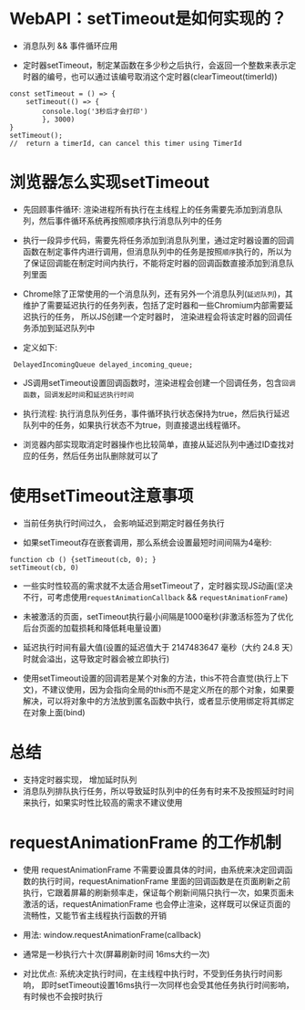 # WebAPI：setTimeout是如何实现的？

- 消息队列 && 事件循环应用

- 定时器setTimeout，制定某函数在多少秒之后执行，会返回一个整数来表示定时器的编号，也可以通过该编号取消这个定时器(clearTimeout(timerId))

```
const setTimeout = () => {
	setTimeout(() => {
		console.log('3秒后才会打印')
		}, 3000)
}
setTimeout();
//  return a timerId, can cancel this timer using TimerId
```

# 浏览器怎么实现setTimeout

- 先回顾事件循环: 渲染进程所有执行在主线程上的任务需要先添加到消息队列，然后事件循环系统再按照顺序执行消息队列中的任务

- 执行一段异步代码，需要先将任务添加到消息队列里，通过定时器设置的回调函数在制定事件内进行调用，但消息队列中的任务是按照`顺序`执行的，所以为了保证回调能在制定时间内执行，不能将定时器的回调函数直接添加到消息队列里面

- Chrome除了正常使用的一个消息队列，还有另外一个消息队列(`延迟队列`)，其维护了需要延迟执行的任务列表，包括了定时器和一些Chromium内部需要延迟执行的任务， 所以JS创建一个定时器时， 渲染进程会将该定时器的回调任务添加到延迟队列中

- 定义如下: 

```
 DelayedIncomingQueue delayed_incoming_queue;
```

- JS调用setTimeout设置回调函数时，渲染进程会创建一个回调任务，包含`回调函数`，`回调发起时间`和`延迟执行时间`

- 执行流程:  执行消息队列任务，事件循环执行状态保持为true，然后执行延迟队列中的任务，如果执行状态不为true，则直接退出线程循环。

- 浏览器内部实现取消定时器操作也比较简单，直接从延迟队列中通过ID查找对应的任务，然后任务出队删除就可以了

# 使用setTimeout注意事项

- 当前任务执行时间过久， 会影响延迟到期定时器任务执行

- 如果setTimeout存在嵌套调用，那么系统会设置最短时间间隔为4毫秒:
```
function cb () {setTimeout(cb, 0); }
setTimeout(cb, 0)
```

- 一些实时性较高的需求就不太适合用setTimeout了，定时器实现JS动画(坚决不行，可考虑使用`requestAnimationCallback` && `requestAnimationFrame`)

- 未被激活的页面，setTimeout执行最小间隔是1000毫秒(非激活标签为了优化后台页面的加载损耗和降低耗电量设置)

- 延迟执行时间有最大值(设置的延迟值大于 2147483647 毫秒（大约 24.8 天）时就会溢出，这导致定时器会被立即执行)

- 使用setTimeout设置的回调若是某个对象的方法，this不符合直觉(执行上下文)，不建议使用，因为会指向全局的this而不是定义所在的那个对象，如果要解决，可以将对象中的方法放到匿名函数中执行，或者显示使用绑定将其绑定在对象上面(bind)

# 总结

- 支持定时器实现， 增加延时队列
- 消息队列排队执行任务，所以导致延时队列中的任务有时来不及按照延时时间来执行，如果实时性比较高的需求不建议使用


# requestAnimationFrame 的工作机制

- 使用 requestAnimationFrame 不需要设置具体的时间，由系统来决定回调函数的执行时间，requestAnimationFrame 里面的回调函数是在页面刷新之前执行，它跟着屏幕的刷新频率走，保证每个刷新间隔只执行一次，如果页面未激活的话，requestAnimationFrame 也会停止渲染，这样既可以保证页面的流畅性，又能节省主线程执行函数的开销

- 用法: window.requestAnimationFrame(callback)

- 通常是一秒执行六十次(屏幕刷新时间 16ms大约一次)

- 对比优点: 系统决定执行时间，在主线程中执行时，不受到任务执行时间影响， 即时setTimeout设置16ms执行一次同样也会受其他任务执行时间影响，有时候也不会按时执行